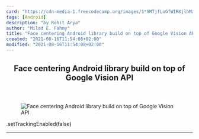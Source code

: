 ```yaml
---
card: "https://cdn-media-1.freecodecamp.org/images/1*9MTjfLoGfWIRXjlhMaTucw.png"
tags: [Android]
description: "by Rohit Arya"
author: "Milad E. Fahmy"
title: "Face centering Android library build on top of Google Vision API"
created: "2021-08-16T11:54:08+02:00"
modified: "2021-08-16T11:54:08+02:00"
---
```

<div class="site-wrapper">
<main id="site-main" class="site-main outer">
<div class="inner">
<article class="post-full post tag-android tag-android-app-development tag-open-source tag-technology tag-design ">
<header class="post-full-header">
<h1 class="post-full-title">Face centering Android library build on top of Google Vision API</h1>
</header>
<figure class="post-full-image">
<picture>
<source media="(max-width: 700px)" sizes="1px" srcset="data:image/gif;base64,R0lGODlhAQABAIAAAAAAAP///yH5BAEAAAAALAAAAAABAAEAAAIBRAA7 1w">
<source media="(min-width: 701px)" sizes="(max-width: 800px) 400px,
(max-width: 1170px) 700px,
1400px" srcset="https://cdn-media-1.freecodecamp.org/images/1*9MTjfLoGfWIRXjlhMaTucw.png 300w,
https://cdn-media-1.freecodecamp.org/images/1*9MTjfLoGfWIRXjlhMaTucw.png 600w,
https://cdn-media-1.freecodecamp.org/images/1*9MTjfLoGfWIRXjlhMaTucw.png 1000w,
https://cdn-media-1.freecodecamp.org/images/1*9MTjfLoGfWIRXjlhMaTucw.png 2000w">
<img onerror="this.style.display='none'" src="https://cdn-media-1.freecodecamp.org/images/1*9MTjfLoGfWIRXjlhMaTucw.png" alt="Face centering Android library build on top of Google Vision API">
</picture>
</figure>
<section class="post-full-content">
<div class="post-content medium-migrated-article">
.setTrackingEnabled(false)
</div>
<hr>
</section>
</article>
</div>
</main>
</div>
<!-- Google Tag Manager (noscript) -->
<!-- End Google Tag Manager (noscript) -->
